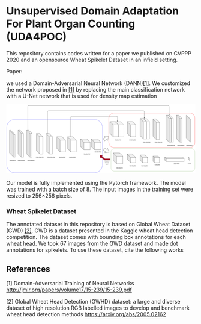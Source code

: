 # Unsupervised Domain Adaptation For Plant Organ Counting (UDA4POC)

This repository contains codes written for a paper we published on CVPPP 2020 and an opensource Wheat Spikelet Dataset in an infield setting. 

Paper: 

we used a Domain-Adversarial Neural Network (DANN)[[1]](#1). We customized the network proposed in [[1]](#1) by replacing the main classification network
with a U-Net network that is used for density map estimation

![Architecture](UNet-DA.png)

Our model is fully implemented using the Pytorch framework. The model was trained with a batch size of 8. The input images in the training set
were resized to 256×256 pixels. 




### Wheat Spikelet Dataset

The annotated dataset in this repository is based on Global Wheat Dataset (GWD) [[2]](#2). GWD is a dataset presented in the Kaggle wheat head detection competition. The dataset comes with bounding box annotations for each wheat head. We took 67 images from the GWD dataset and made dot annotations for spikelets. To use these dataset, cite the following works


<!--bibtex
@article{david2020global,
  title={Global Wheat Head Detection (GWHD) dataset: a large and diverse dataset of high resolution RGB labelled images to develop and benchmark wheat head detection methods},
  author={David, Etienne and Madec, Simon and Sadeghi-Tehran, Pouria and Aasen, Helge and Zheng, Bangyou and Liu, Shouyang and Kirchgessner, Norbert and Ishikawa, Goro and Nagasawa, Koichi and Badhon, Minhajul Arifin and others},
  journal={arXiv preprint arXiv:2005.02162},
  year={2020}
}
-->

## References

<a id="1">[1]</a> 
Domain-Adversarial Training of Neural Networks
http://jmlr.org/papers/volume17/15-239/15-239.pdf

<a id="2">[2]</a> 
Global Wheat Head Detection (GWHD) dataset: a large and diverse dataset of high resolution RGB labelled images to develop and benchmark wheat head detection methods
https://arxiv.org/abs/2005.02162